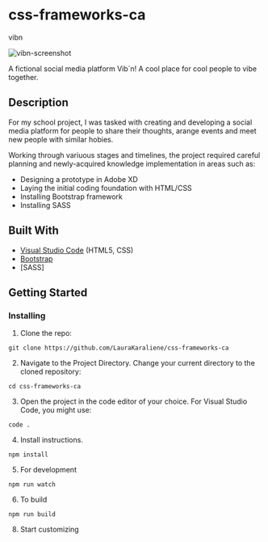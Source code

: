# css-frameworks-ca
vibn

![vibn-screenshot](https://github.com/LauraKaraliene/css-frameworks-ca/assets/98472609/4d9205c4-382d-4d60-affe-fa002f7c75cf)


A fictional social media platform Vib`n! A cool place for cool people to vibe together. 

## Description

For my school project, I was tasked with creating and developing a social media platform for people to share their thoughts, arange events and meet new people with similar hobies.

Working through variuous stages and timelines, the project required careful planning and newly-acquired knowledge implementation in areas such as:

- Designing a prototype in Adobe XD
- Laying the initial coding foundation with HTML/CSS
- Installing Bootstrap framework
- Installing SASS
  

## Built With

- [Visual Studio Code](https://code.visualstudio.com/) (HTML5, CSS)
- [Bootstrap](https://getbootstrap.com/)
- [SASS]

## Getting Started

### Installing

1. Clone the repo:

```
git clone https://github.com/LauraKaraliene/css-frameworks-ca
```

2. Navigate to the Project Directory.
   Change your current directory to the cloned repository:

```
cd css-frameworks-ca
```

3. Open the project in the code editor of your choice.
   For Visual Studio Code, you might use:

```
code . 
```

4. Install instructions.
   

```
npm install
```

5. For development

```
npm run watch
```

6. To build

```
npm run build
```
   
8. Start customizing

